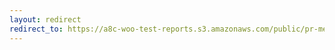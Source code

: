 ```yaml
---
layout: redirect
redirect_to: https://a8c-woo-test-reports.s3.amazonaws.com/public/pr-merge/40240/e2e/index.html
---
```

